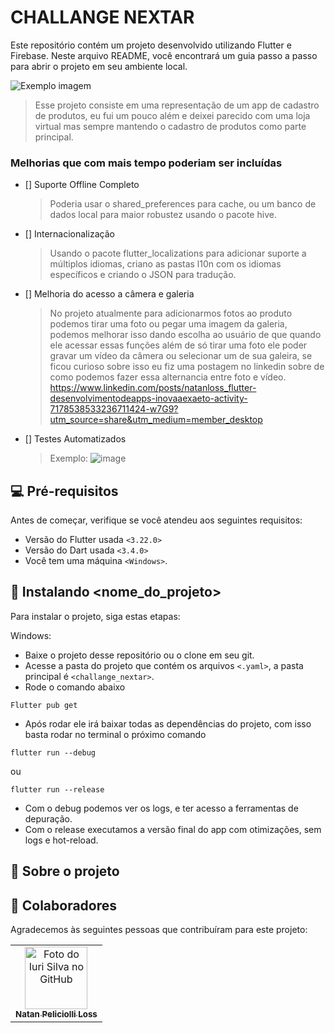 # CHALLANGE NEXTAR
Este repositório contém um projeto desenvolvido utilizando Flutter e Firebase. Neste arquivo README, você encontrará um guia passo a passo para abrir o projeto em seu ambiente local.

<img src="imagem.png" alt="Exemplo imagem">

> Esse projeto consiste em uma representação de um app de cadastro de produtos, eu fui um pouco além e deixei parecido com uma loja virtual mas sempre mantendo o cadastro de produtos como parte principal.

### Melhorias que com mais tempo poderiam ser incluídas

- [] Suporte Offline Completo
  > Poderia usar o shared_preferences para cache, ou um banco de dados local para maior robustez usando o pacote hive.
- [] Internacionalização
  > Usando o pacote flutter_localizations para adicionar suporte a múltiplos idiomas, criano as pastas l10n com os idiomas específicos e criando o JSON para tradução.
- [] Melhoria do acesso a câmera e galeria
  > No projeto atualmente para adicionarmos fotos ao produto podemos tirar uma foto ou pegar uma imagem da galeria, podemos melhorar isso dando escolha ao usuário de que quando ele acessar essas funções além de só tirar uma foto ele poder gravar um vídeo da câmera ou selecionar um de sua galeira, se ficou curioso sobre isso eu fiz uma postagem no linkedin sobre de como podemos fazer essa alternancia entre foto e vídeo. https://www.linkedin.com/posts/natanloss_flutter-desenvolvimentodeapps-inovaaexaeto-activity-7178538533236711424-w7G9?utm_source=share&utm_medium=member_desktop
- [] Testes Automatizados
  > Exemplo: 
![image](https://github.com/user-attachments/assets/c42eccef-9a5a-4619-8299-26b150ee7658)

## 💻 Pré-requisitos

Antes de começar, verifique se você atendeu aos seguintes requisitos:

- Versão do Flutter usada `<3.22.0>`
- Versão do Dart usada `<3.4.0>`
- Você tem uma máquina `<Windows>`.

## 🚀 Instalando <nome_do_projeto>

Para instalar o projeto, siga estas etapas:

Windows:
- Baixe o projeto desse repositório ou o clone em seu git.
- Acesse a pasta do projeto que contém os arquivos `<.yaml>`, a pasta principal é `<challange_nextar>`.
- Rode o comando abaixo
```
Flutter pub get
```
- Após rodar ele irá baixar todas as dependências do projeto, com isso basta rodar no terminal o próximo comando
```
flutter run --debug	
```
ou 
```
flutter run --release
```
- Com o debug podemos ver os logs, e ter acesso a ferramentas de depuração.
- Com o release executamos a versão final do app com otimizações, sem logs e hot-reload.

## 🧠​ Sobre o projeto


## 🤝 Colaboradores

Agradecemos às seguintes pessoas que contribuíram para este projeto:

<table>
  <tr>
    <td align="center">
      <a href="#" title="defina o título do link">
        <img src="https://avatars3.githubusercontent.com/u/31936044" width="100px;" alt="Foto do Iuri Silva no GitHub"/><br>
        <sub>
          <b>Natan Peliciolli Loss</b>
        </sub>
      </a>
    </td>
  </tr>
</table>
